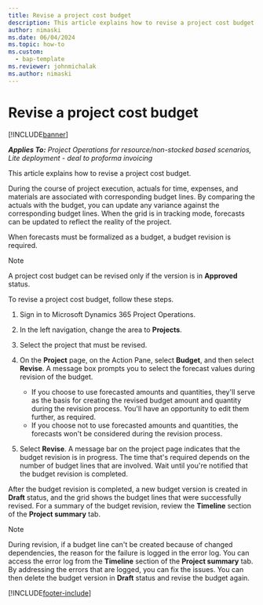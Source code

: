 ```yaml
---
title: Revise a project cost budget
description: This article explains how to revise a project cost budget.
author: nimaski
ms.date: 06/04/2024
ms.topic: how-to
ms.custom: 
  - bap-template
ms.reviewer: johnmichalak
ms.author: nimaski
---
```


# Revise a project cost budget

[!INCLUDE[banner](../../includes/banner.md)]

_**Applies To:** Project Operations for resource/non-stocked based scenarios, Lite deployment - deal to proforma invoicing_

This article explains how to revise a project cost budget.

During the course of project execution, actuals for time, expenses, and materials are associated with corresponding budget lines. By comparing the actuals with the budget, you can update any variance against the corresponding budget lines. When the grid is in tracking mode, forecasts can be updated to reflect the reality of the project.

When forecasts must be formalized as a budget, a budget revision is required.

> [!NOTE]
> A project cost budget can be revised only if the version is in **Approved** status.

To revise a project cost budget, follow these steps.

1. Sign in to Microsoft Dynamics 365 Project Operations.
1. In the left navigation, change the area to **Projects**.
1. Select the project that must be revised.
1. On the **Project** page, on the Action Pane, select **Budget**, and then select **Revise**. A message box prompts you to select the forecast values during revision of the budget.

    - If you choose to use forecasted amounts and quantities, they'll serve as the basis for creating the revised budget amount and quantity during the revision process. You'll have an opportunity to edit them further, as required.
    - If you choose not to use forecasted amounts and quantities, the forecasts won't be considered during the revision process.

1. Select **Revise**. A message bar on the project page indicates that the budget revision is in progress. The time that's required depends on the number of budget lines that are involved. Wait until you're notified that the budget revision is completed.

After the budget revision is completed, a new budget version is created in **Draft** status, and the grid shows the budget lines that were successfully revised. For a summary of the budget revision, review the **Timeline** section of the **Project summary** tab.

> [!NOTE]
> During revision, if a budget line can't be created because of changed dependencies, the reason for the failure is logged in the error log. You can access the error log from the **Timeline** section of the **Project summary** tab. By addressing the errors that are logged, you can fix the issues. You can then delete the budget version in **Draft** status and revise the budget again.

[!INCLUDE[footer-include](../../includes/footer-banner.md)]
